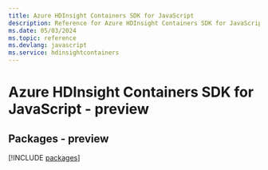 ```yaml
---
title: Azure HDInsight Containers SDK for JavaScript
description: Reference for Azure HDInsight Containers SDK for JavaScript
ms.date: 05/03/2024
ms.topic: reference
ms.devlang: javascript
ms.service: hdinsightcontainers
---
```

# Azure HDInsight Containers SDK for JavaScript - preview
## Packages - preview
[!INCLUDE [packages](hdinsight-containers-index.md)]